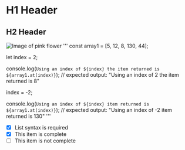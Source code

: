 # H1 Header
## H2 Header
![Image of pink flower](https://www.thoughtco.com/thmb/19F0cna2JSUcDnkuv7oUiSYALBQ=/768x0/filters:no_upscale():max_bytes(150000):strip_icc():format(webp)/lotus-flower-828457262-5c6334b646e0fb0001dcd75a.jpg)
'''
const array1 = [5, 12, 8, 130, 44];

let index = 2;

console.log(`Using an index of ${index} the item returned is ${array1.at(index)}`);
// expected output: "Using an index of 2 the item returned is 8"

index = -2;

console.log(`Using an index of ${index} item returned is ${array1.at(index)}`);
// expected output: "Using an index of -2 item returned is 130"
'''

- [x] List syntax is required
- [x] This item is complete
- [ ] This item is not complete
